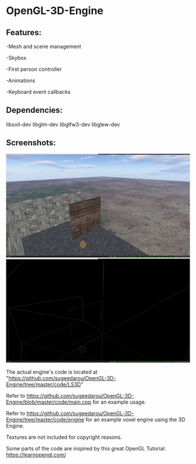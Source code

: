# OpenGL-3D-Engine

## Features:

-Mesh and scene management

-Skybox

-First person controller

-Animations

-Keyboard event callbacks


## Dependencies:

libsoil-dev
libglm-dev
libglfw3-dev
libglew-dev

## Screenshots:
![ScreenShot](screenshot1.png)
![ScreenShot](screenshot2.png)

The actual engine's code is located at "https://github.com/sugeedarou/OpenGL-3D-Engine/tree/master/code/LS3D"

Refer to https://github.com/sugeedarou/OpenGL-3D-Engine/blob/master/code/main.cpp for an example usage.

Refer to https://github.com/sugeedarou/OpenGL-3D-Engine/tree/master/code/engine for an example voxel engine using the 3D Engine.

Textures are not included for copyright reasons.

Some parts of the code are inspired by this great OpenGL Tutorial: https://learnopengl.com/
